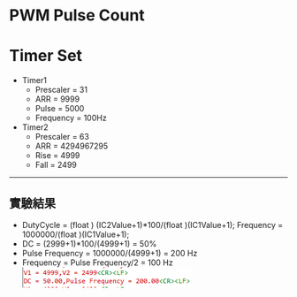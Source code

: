 # PWM Pulse Count

# Timer Set

* Timer1
    * Prescaler = 31
    * ARR = 9999
    * Pulse = 5000
    * Frequency = 100Hz
* Timer2
  * Prescaler = 63
  * ARR = 4294967295
  * Rise = 4999
  * Fall = 2499

---

## 實驗結果

* DutyCycle = (float ) (IC2Value+1)*100/(float )(IC1Value+1);
  Frequency = 1000000/(float )(IC1Value+1);
* DC = (2999+1)*100/(4999+1) = 50%
* Pulse Frequency = 1000000/(4999+1) = 200 Hz
* Frequency = Pulse Frequency/2 = 100 Hz
![圖片參考名稱](Image/1.png "Logo")
